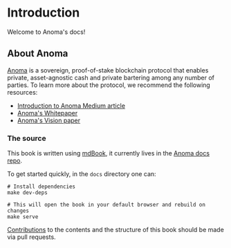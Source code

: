 # Introduction

Welcome to Anoma's docs!

## About Anoma

[Anoma](https://anoma.net/) is a sovereign, proof-of-stake blockchain protocol that enables private, asset-agnostic cash and private bartering among any number of parties. To learn more about the protocol, we recommend the following resources:

- [Introduction to Anoma Medium article](https://medium.com/anomanetwork/introducing-anoma-a-blockchain-for-private-asset-agnostic-bartering-dcc47ac42d9f)
- [Anoma's Whitepaper](https://anoma.network/papers/whitepaper.pdf)
- [Anoma's Vision paper](https://anoma.network/papers/vision-paper.pdf)

### The source

This book is written using [mdBook](https://rust-lang.github.io/mdBook/), it currently lives in the [Anoma docs repo](https://github.com/anoma/docs).

To get started quickly, in the `docs` directory one can:

```shell
# Install dependencies
make dev-deps

# This will open the book in your default browser and rebuild on changes
make serve
```

[Contributions](https://github.com/anoma/docs/issues) to the contents and the structure of this book should be made via pull requests.
